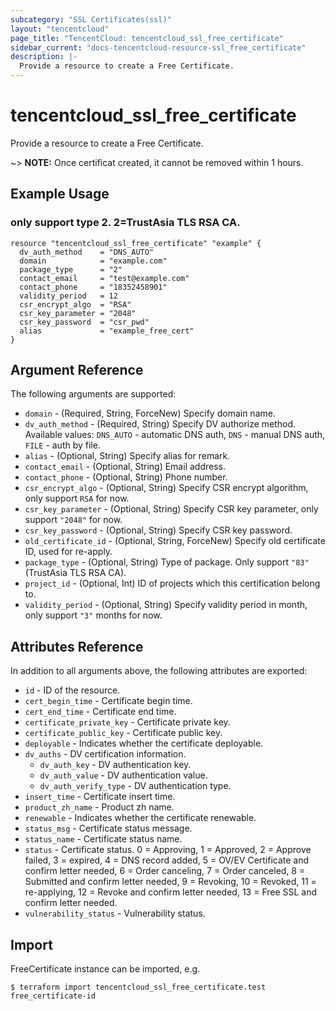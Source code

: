 ```yaml
---
subcategory: "SSL Certificates(ssl)"
layout: "tencentcloud"
page_title: "TencentCloud: tencentcloud_ssl_free_certificate"
sidebar_current: "docs-tencentcloud-resource-ssl_free_certificate"
description: |-
  Provide a resource to create a Free Certificate.
---
```


# tencentcloud_ssl_free_certificate

Provide a resource to create a Free Certificate.

~> **NOTE:** Once certificat created, it cannot be removed within 1 hours.

## Example Usage

### only support type 2. 2=TrustAsia TLS RSA CA.

```hcl
resource "tencentcloud_ssl_free_certificate" "example" {
  dv_auth_method    = "DNS_AUTO"
  domain            = "example.com"
  package_type      = "2"
  contact_email     = "test@example.com"
  contact_phone     = "18352458901"
  validity_period   = 12
  csr_encrypt_algo  = "RSA"
  csr_key_parameter = "2048"
  csr_key_password  = "csr_pwd"
  alias             = "example_free_cert"
}
```

## Argument Reference

The following arguments are supported:

* `domain` - (Required, String, ForceNew) Specify domain name.
* `dv_auth_method` - (Required, String) Specify DV authorize method. Available values: `DNS_AUTO` - automatic DNS auth, `DNS` - manual DNS auth, `FILE` - auth by file.
* `alias` - (Optional, String) Specify alias for remark.
* `contact_email` - (Optional, String) Email address.
* `contact_phone` - (Optional, String) Phone number.
* `csr_encrypt_algo` - (Optional, String) Specify CSR encrypt algorithm, only support `RSA` for now.
* `csr_key_parameter` - (Optional, String) Specify CSR key parameter, only support `"2048"` for now.
* `csr_key_password` - (Optional, String) Specify CSR key password.
* `old_certificate_id` - (Optional, String, ForceNew) Specify old certificate ID, used for re-apply.
* `package_type` - (Optional, String) Type of package. Only support `"83"` (TrustAsia TLS RSA CA).
* `project_id` - (Optional, Int) ID of projects which this certification belong to.
* `validity_period` - (Optional, String) Specify validity period in month, only support `"3"` months for now.

## Attributes Reference

In addition to all arguments above, the following attributes are exported:

* `id` - ID of the resource.
* `cert_begin_time` - Certificate begin time.
* `cert_end_time` - Certificate end time.
* `certificate_private_key` - Certificate private key.
* `certificate_public_key` - Certificate public key.
* `deployable` - Indicates whether the certificate deployable.
* `dv_auths` - DV certification information.
  * `dv_auth_key` - DV authentication key.
  * `dv_auth_value` - DV authentication value.
  * `dv_auth_verify_type` - DV authentication type.
* `insert_time` - Certificate insert time.
* `product_zh_name` - Product zh name.
* `renewable` - Indicates whether the certificate renewable.
* `status_msg` - Certificate status message.
* `status_name` - Certificate status name.
* `status` - Certificate status. 0 = Approving, 1 = Approved, 2 = Approve failed, 3 = expired, 4 = DNS record added, 5 = OV/EV Certificate and confirm letter needed, 6 = Order canceling, 7 = Order canceled, 8 = Submitted and confirm letter needed, 9 = Revoking, 10 = Revoked, 11 = re-applying, 12 = Revoke and confirm letter needed, 13 = Free SSL and confirm letter needed.
* `vulnerability_status` - Vulnerability status.


## Import

FreeCertificate instance can be imported, e.g.
```
$ terraform import tencentcloud_ssl_free_certificate.test free_certificate-id
```

